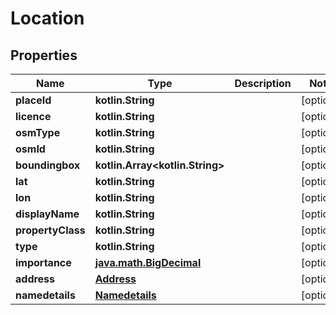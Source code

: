 
# Location

## Properties
Name | Type | Description | Notes
------------ | ------------- | ------------- | -------------
**placeId** | **kotlin.String** |  |  [optional]
**licence** | **kotlin.String** |  |  [optional]
**osmType** | **kotlin.String** |  |  [optional]
**osmId** | **kotlin.String** |  |  [optional]
**boundingbox** | **kotlin.Array&lt;kotlin.String&gt;** |  |  [optional]
**lat** | **kotlin.String** |  |  [optional]
**lon** | **kotlin.String** |  |  [optional]
**displayName** | **kotlin.String** |  |  [optional]
**propertyClass** | **kotlin.String** |  |  [optional]
**type** | **kotlin.String** |  |  [optional]
**importance** | [**java.math.BigDecimal**](java.math.BigDecimal.md) |  |  [optional]
**address** | [**Address**](Address.md) |  |  [optional]
**namedetails** | [**Namedetails**](Namedetails.md) |  |  [optional]



